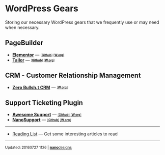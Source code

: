# WordPress Gears
Storing our necessary WordPress gears that we frequently use or may need when necessary.

## PageBuilder
*  [**Elementor**](https://elementor.com/) &mdash; <sub><sup>[[**Github**]](https://github.com/pojome/elementor) [[**W.org**]](https://wordpress.org/plugins/elementor/)</sup></sub>
*  [**Tailor**](http://gettailor.com/) &mdash; <sub><sup>[[**Github**]](https://github.com/andrew-worsfold/tailor) [[**W.org**]](https://wordpress.org/plugins/tailor/)</sup></sub>

## CRM - Customer Relationship Management
* [**Zero Bullsh.t CRM**](http://zerobscrm.com/) &mdash; <sub><sup>[[**W.org**]](https://wordpress.org/plugins/zero-bs-crm/)</sup></sub>

## Support Ticketing Plugin
* [**Awesome Support**](http://getawesomesupport.com) &mdash; <sub><sup>[[**Github**]](https://github.com/Awesome-Support/Awesome-Support) [[**W.org**]](https://wordpress.org/plugins/awesome-support/)</sup></sub>
* [**NanoSupport**](http://nanosupport.nanodesignsbd.com/) &mdash; <sub><sup>[[**Github**]](https://github.com/nanodesigns/nanosupport) [[**W.org**]](https://wordpress.org/plugins/nanosupport/)</sup></sub>

---

* [Reading List](https://github.com/mayeenulislam/wordpress-gears/blob/master/reading-list.md) &mdash; Get some interesting articles to read

---
<sup>Updated: 20160727 1126 | [**nano**designs](http://nanodesignsbd.com?ref=wordpress-gears)</sup>
